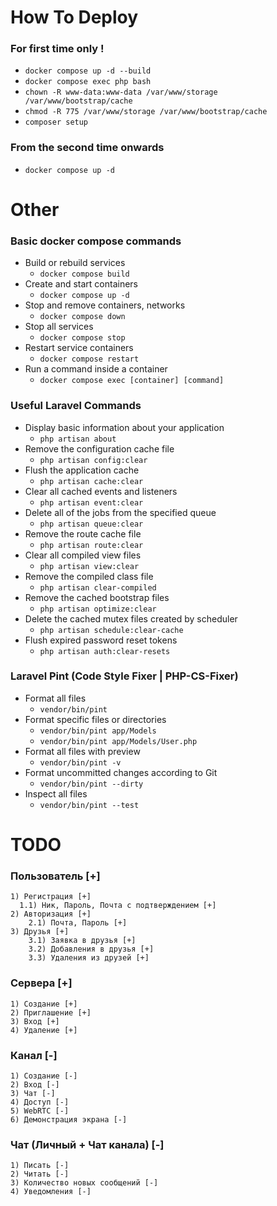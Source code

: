 # How To Deploy

### For first time only !
- `docker compose up -d --build`
- `docker compose exec php bash`
- `chown -R www-data:www-data /var/www/storage /var/www/bootstrap/cache`
- `chmod -R 775 /var/www/storage /var/www/bootstrap/cache`
- `composer setup`

### From the second time onwards
- `docker compose up -d`

# Other

### Basic docker compose commands
- Build or rebuild services
    - `docker compose build`
- Create and start containers
    - `docker compose up -d`
- Stop and remove containers, networks
    - `docker compose down`
- Stop all services
    - `docker compose stop`
- Restart service containers
    - `docker compose restart`
- Run a command inside a container
    - `docker compose exec [container] [command]`

### Useful Laravel Commands
- Display basic information about your application
    - `php artisan about`
- Remove the configuration cache file
    - `php artisan config:clear`
- Flush the application cache
    - `php artisan cache:clear`
- Clear all cached events and listeners
    - `php artisan event:clear`
- Delete all of the jobs from the specified queue
    - `php artisan queue:clear`
- Remove the route cache file
    - `php artisan route:clear`
- Clear all compiled view files
    - `php artisan view:clear`
- Remove the compiled class file
    - `php artisan clear-compiled`
- Remove the cached bootstrap files
    - `php artisan optimize:clear`
- Delete the cached mutex files created by scheduler
    - `php artisan schedule:clear-cache`
- Flush expired password reset tokens
    - `php artisan auth:clear-resets`

### Laravel Pint (Code Style Fixer | PHP-CS-Fixer)
- Format all files
    - `vendor/bin/pint`
- Format specific files or directories
    - `vendor/bin/pint app/Models`
    - `vendor/bin/pint app/Models/User.php`
- Format all files with preview
    - `vendor/bin/pint -v`
- Format uncommitted changes according to Git
    - `vendor/bin/pint --dirty`
- Inspect all files
  - `vendor/bin/pint --test`


# TODO

### Пользователь [+]
    1) Регистрация [+]
      1.1) Ник, Пароль, Почта с подтверждением [+]
    2) Авторизация [+]
        2.1) Почта, Пароль [+]
    3) Друзья [+]
        3.1) Заявка в друзья [+]
        3.2) Добавления в друзья [+]
        3.3) Удаления из друзей [+]

### Сервера [+]
    1) Создание [+]
    2) Приглашение [+]
    3) Вход [+]
    4) Удаление [+]

### Канал [-]
    1) Создание [-]
    2) Вход [-]
    3) Чат [-]
    4) Доступ [-]
    5) WebRTC [-]
    6) Демонстрация экрана [-]

### Чат (Личный + Чат канала) [-]
    1) Писать [-]
    2) Читать [-]
    3) Количество новых сообщений [-]
    4) Уведомления [-]

